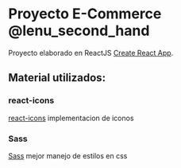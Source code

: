 # Proyecto E-Commerce @lenu_second_hand

Proyecto elaborado en ReactJS [Create React App](https://github.com/facebook/create-react-app).

## Material utilizados:


### react-icons

[react-icons](https://github.com/react-icons/react-icons) implementacion de iconos

### Sass

[Sass](https://github.com/sass/sass) mejor manejo de estilos en css



